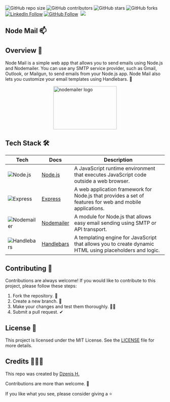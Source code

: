 ##

![GitHub repo size](https://img.shields.io/github/repo-size/dzenis-h/node-mail)
![GitHub contributors](https://img.shields.io/github/contributors/dzenis-h/node-mail)
![GitHub stars](https://img.shields.io/github/stars/dzenis-h/node-mail?style=social)
![GitHub forks](https://img.shields.io/github/forks/dzenis-h/node-mail?style=social)
[![LinkedIn Follow](https://img.shields.io/badge/-Follow-blue?style=social&logo=linkedin&link=https://www.linkedin.com/in/dzenis-h/)](https://www.linkedin.com/in/dzenis-h/)
[![GitHub Follow](https://img.shields.io/badge/-Follow-black?style=social&logo=github&link=https://github.com/dzenis-h)](https://github.com/dzenis-h)  <img src="https://stackoverflow.com/users/flair/8146571.png?theme=dark&showIcon=true&showName=true&showBadges=true&showRep=true&showPosts=true&stackApps=true"/>

##

## Node Mail 📫

## Overview 👀

Node Mail is a simple web app that allows you to send emails using Node.js and Nodemailer. You can use any SMTP service provider, such as Gmail, Outlook, or Mailgun, to send emails from your Node.js app. Node Mail also lets you customize your email templates using Handlebars. 📧

<img src="https://nodemailer.com/nm_logo_200x136.png" alt="nodemailer logo" width="200" height="136" style="display:block; margin-left:auto; margin-right:auto">

## Tech Stack 🛠️

| Tech | Docs | Description |
| ---- | ---- | ----------- |
| ![Node.js](https://img.shields.io/badge/-Node.js-339933?style=flat-square&logo=node.js&logoColor=white) | [Node.js](https://nodejs.org/en/docs/) | A JavaScript runtime environment that executes JavaScript code outside a web browser. |
| ![Express](https://img.shields.io/badge/-Express-000000?style=flat-square&logo=express&logoColor=white) | [Express](https://expressjs.com/en/4x/api.html) | A web application framework for Node.js that provides a set of features for web and mobile applications. |
| ![Nodemailer](https://img.shields.io/badge/-Nodemailer-009CFF?style=flat-square&logo=nodemailer&logoColor=white) | [Nodemailer](https://nodemailer.com/about/) | A module for Node.js that allows easy email sending using SMTP or API transport. |
| ![Handlebars](https://img.shields.io/badge/-Handlebars-F0772B?style=flat-square&logo=handlebars.js&logoColor=white) | [Handlebars](https://handlebarsjs.com/guide/) | A templating engine for JavaScript that allows you to create dynamic HTML using placeholders and logic. |

## Contributing 🙌

Contributions are always welcome! If you would like to contribute to this project, please follow these steps:

1. Fork the repository. 🍴
2. Create a new branch. 🌵
3. Make your changes and test them thoroughly. 👨‍💻
4. Submit a pull request. ✔

## License 📑

This project is licensed under the MIT License. See the [LICENSE](https://docs.google.com/document/d/11WK7tVoTFRMcWCuGZQCRWxEsDUEJ_6ArtfV-NjWcBCU/edit?usp=sharing) file for more details.

## Credits 👨🏻‍💻

This repo was created by [Dzenis H.](https://dzenis.tech)

Contributions are more than welcome. 🫡

If you like what you see, please consider giving a ⭐️
